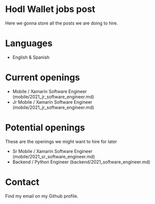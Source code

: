 # Hodl Wallet jobs post

Here we gonna store all the posts we are doing to hire.

# Languages

- English & Spanish

# Current openings

- Mobile / Xamarin Software Engineer (mobile/2021_jr_software_engineer.md)
- Jr Mobile / Xamarin Software Engineer (mobile/2021_jr_software_engineer.md)

# Potential openings

These are the openings we might want to hire for later

- Sr Mobile / Xamarin Software Engineer (mobile/2021_sr_software_engineer.md)
- Backend / Python Engineer (backend/2021_software_engineer.md)

# Contact

Find my email on my Github profile.
